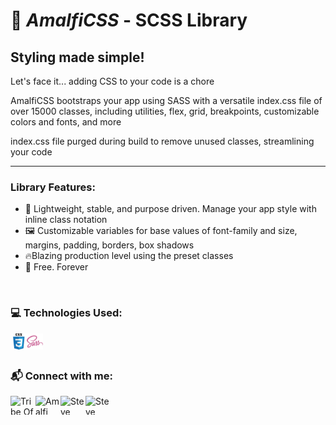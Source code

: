 # 🎨 **_AmalfiCSS_** - SCSS Library<a name="TOP"></a>

## Styling made simple!

<p> Let's face it... adding CSS to your code is a chore</p>
<p>AmalfiCSS bootstraps your app using SASS with a versatile index.css file of over 15000 classes, including utilities, flex, grid, breakpoints, customizable colors and fonts, and more </p>
<p>index.css file purged during build to remove unused classes, streamlining your code</p>
<p></p>

---

### Library Features:

- 💪 Lightweight, stable, and purpose driven. Manage your app style with inline class notation
- 🖼️ Customizable variables for base values of font-family and size, margins, padding, borders, box shadows
- 🔥Blazing production level using the preset classes
- 🎁 Free. Forever

<br/>

### 💻 Technologies Used:

[<img align="left" target="_blank" alt="CSS" width="26px" src="https://github.com/PrinceCorwin/Useful-tech-icons/blob/main/images/css.png?raw=true" />](https://developer.mozilla.org/en-US/docs/Web/CSS "CSS")
[<img align="left" target="_blank" alt="Sass" width="26px" src="https://github.com/PrinceCorwin/Useful-tech-icons/blob/main/images/sass.png?raw=true" />](https://sass-lang.com/documentation "Sass")

<br />
<br />

### 📬 Connect with me:

[<img align="left" src="https://raw.githubusercontent.com/rahuldkjain/github-profile-readme-generator/master/src/images/icons/Social/youtube.svg" alt="Tribe Of One | Youtube" height="30" width="40" />][youtube]

[<img align="left" src="https://raw.githubusercontent.com/rahuldkjain/github-profile-readme-generator/master/src/images/icons/Social/facebook.svg" alt="Amalfi Makes It | Facebook" height="30" width="40" />][facebook]

[<img align="left" src="https://raw.githubusercontent.com/rahuldkjain/github-profile-readme-generator/master/src/images/icons/Social/twitter.svg" alt="Steve Amalfitano | Twitter" height="30" width="40" />][twitter]

[<img align="left" src="https://raw.githubusercontent.com/rahuldkjain/github-profile-readme-generator/master/src/images/icons/Social/linked-in-alt.svg" alt="Steve Amalfitano | LinkedIn" height="30" width="40" />][linkedin]

<br />
<br />

[twitter]: https://twitter.com/stevecorwin9
[linkedin]: https://www.linkedin.com/company/amalfi-makes-it/
[youtube]: https://www.youtube.com/c/TribeOfOne
[facebook]: https://www.facebook.com/AmalfiMakesIt/
